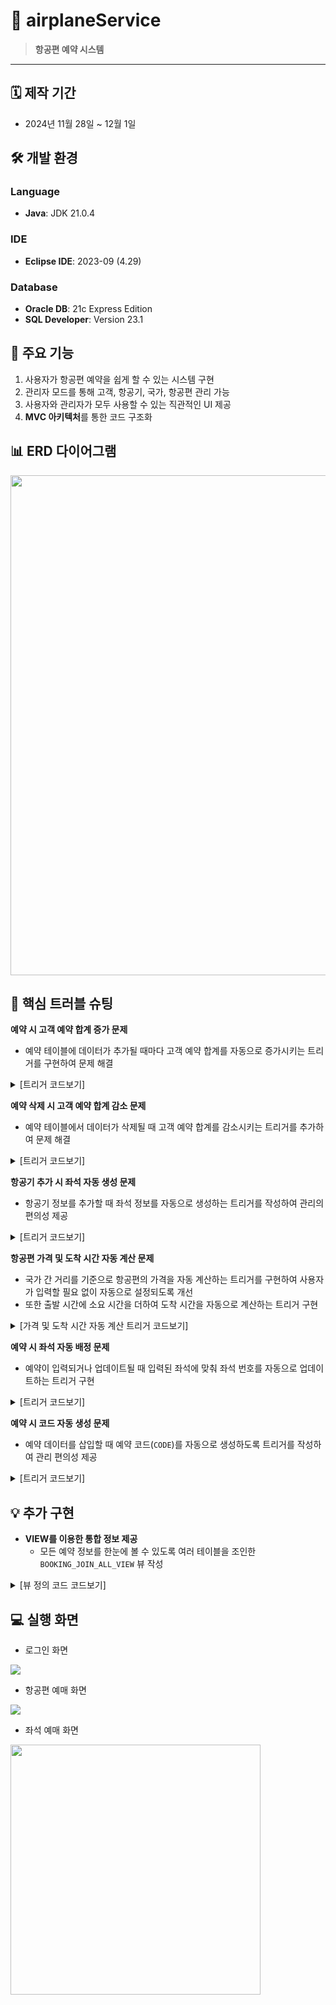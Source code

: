# 🛫 airplaneService
> **항공편 예약 시스템**

---
## 🗓 제작 기간 
- 2024년 11월 28일 ~ 12월 1일


## 🛠 개발 환경
### Language
- **Java**: JDK 21.0.4

### IDE
- **Eclipse IDE**: 2023-09 (4.29)

### Database
- **Oracle DB**: 21c Express Edition
- **SQL Developer**: Version 23.1


## 📌 주요 기능
1. 사용자가 항공편 예약을 쉽게 할 수 있는 시스템 구현
2. 관리자 모드를 통해 고객, 항공기, 국가, 항공편 관리 가능
3. 사용자와 관리자가 모두 사용할 수 있는 직관적인 UI 제공
5. **MVC 아키텍처**를 통한 코드 구조화

## 📊 ERD 다이어그램 
<img src="https://github.com/user-attachments/assets/c1a2dc68-02a6-4353-9421-db430031ae66" width="800"/>


## 🚧 **핵심 트러블 슈팅**

**예약 시 고객 예약 합계 증가 문제**
  - 예약 테이블에 데이터가 추가될 때마다 고객 예약 합계를 자동으로 증가시키는 트리거를 구현하여 문제 해결
<details>
<summary>[트리거 코드보기]</summary>
<div markdown="1">

 ```sql
    CREATE OR REPLACE TRIGGER COUNT_UP_TRG
    AFTER INSERT ON BOOKING
    FOR EACH ROW
    BEGIN
        UPDATE CUSTOMER SET C_COUNT = C_COUNT + 1 WHERE NO = :NEW.CUSTOMER_NO;
    END;
    /
```
</div>
</details>

**예약 삭제 시 고객 예약 합계 감소 문제**
  - 예약 테이블에서 데이터가 삭제될 때 고객 예약 합계를 감소시키는 트리거를 추가하여 문제 해결
<details>
<summary>[트리거 코드보기]</summary>
<div markdown="1">
  
```sql
    CREATE OR REPLACE TRIGGER COUNT_DOWN_TRG
    AFTER DELETE ON BOOKING
    FOR EACH ROW
    BEGIN
        UPDATE CUSTOMER SET C_COUNT = C_COUNT - 1 WHERE NO = :OLD.CUSTOMER_NO;
    END;
    /
```
</div>
</details>

**항공기 추가 시 좌석 자동 생성 문제**
  - 항공기 정보를 추가할 때 좌석 정보를 자동으로 생성하는 트리거를 작성하여 관리의 편의성 제공
<details>
<summary>[트리거 코드보기]</summary>
<div markdown="1">
  
```sql
    CREATE OR REPLACE TRIGGER PLANE_INSERT_TRG
    AFTER INSERT ON PLANE
    FOR EACH ROW
    DECLARE
        X1 NUMBER;
        X2 NUMBER;
    BEGIN
        FOR i IN 0 .. :NEW.ROWX - 1 LOOP
            FOR j IN 1 .. :NEW.COLY LOOP
                X1 := ASCII('A') + TRUNC(i / 26);
                X2 := ASCII('A') + MOD(i, 26);
                INSERT INTO SEATS VALUES (
                    TO_CHAR((SELECT NVL(MAX(NO), 0) + 1 FROM SEATS), 'FM000000'),
                    :NEW.NO,
                    CHR(X1) || CHR(X2),
                    TO_CHAR(j, 'FM00')
                );
            END LOOP;
        END LOOP;
    END;
    /
```
</div>
</details>

**항공편 가격 및 도착 시간 자동 계산 문제**
  - 국가 간 거리를 기준으로 항공편의 가격을 자동 계산하는 트리거를 구현하여 사용자가 입력할 필요 없이 자동으로 설정되도록 개선
  - 또한 출발 시간에 소요 시간을 더하여 도착 시간을 자동으로 계산하는 트리거 구현
<details>
<summary>[가격 및 도착 시간 자동 계산 트리거 코드보기]</summary>
<div markdown="1">
  
```sql
    CREATE OR REPLACE TRIGGER FLIGHT_PRICE_TRG
    BEFORE INSERT ON FLIGHT
    FOR EACH ROW
    DECLARE
        SHOUR NUMBER(4.2);
    BEGIN
        SELECT HOUR INTO SHOUR FROM COUNTRY C WHERE C.NO = :NEW.ARRIVAL_COUNTRY_NO;
        :NEW.PRICE := SHOUR * 150000;
    END;
    /
    
    CREATE OR REPLACE TRIGGER FLIGHT_ARRIVAL_TRG
    BEFORE INSERT ON FLIGHT
    FOR EACH ROW
    DECLARE
        SHOUR NUMBER(4.2);
    BEGIN
        SELECT HOUR INTO SHOUR FROM COUNTRY C WHERE C.NO = :NEW.ARRIVAL_COUNTRY_NO;
        :NEW.ARRIVAL_HOUR := :NEW.DEPARTURE_HOUR + (SHOUR / 24);
    END;
    /
```
</div>
</details>

**예약 시 좌석 자동 배정 문제**
  - 예약이 입력되거나 업데이트될 때 입력된 좌석에 맞춰 좌석 번호를 자동으로 업데이트하는 트리거 구현

<details>
<summary>[트리거 코드보기]</summary>
<div markdown="1">
  
```sql
    CREATE OR REPLACE TRIGGER BOOKING_SEATS_TRG
    BEFORE INSERT OR UPDATE ON BOOKING
    FOR EACH ROW
    DECLARE
        SNO CHAR(6);
    BEGIN
        SELECT NO INTO SNO FROM SEATS 
        WHERE ROWX = SUBSTR(:NEW.SEAT, 1, 2) 
        AND COLY = SUBSTR(:NEW.SEAT, 3) 
        AND PLANE_NO = (SELECT PLANE_NO FROM FLIGHT WHERE NO = :NEW.FLIGHT_NO);
        :NEW.SEATS_NO := SNO;
    END;
    /
```
</div>
</details>

**예약 시 코드 자동 생성 문제**
  - 예약 데이터를 삽입할 때 예약 코드(`CODE`)를 자동으로 생성하도록 트리거를 작성하여 관리 편의성 제공
<details>
<summary>[트리거 코드보기]</summary>
<div markdown="1">
    
```sql
    CREATE OR REPLACE TRIGGER BOOKING_INSERT_TRG
    BEFORE INSERT ON BOOKING
    FOR EACH ROW
    BEGIN
        :NEW.CODE := :NEW.GROUP_NO || '-' || :NEW.CUSTOMER_NO || '-' || :NEW.FLIGHT_NO;
    END;
    /
```
</div>
</details>

## 💡 추가 구현
- **VIEW를 이용한 통합 정보 제공**
  - 모든 예약 정보를 한눈에 볼 수 있도록 여러 테이블을 조인한 `BOOKING_JOIN_ALL_VIEW` 뷰 작성
<details>
<summary>[뷰 정의 코드 코드보기]</summary>
<div markdown="1">
  
```sql
    CREATE OR REPLACE VIEW BOOKING_JOIN_ALL_VIEW AS
    SELECT DISTINCT B.CUSTOMER_NO, GROUP_NO, B.CODE, C.NAME, P.NAME AS PLANE_NAME, DC.NAME AS DEP_COUNTRY, AC.NAME AS ARV_COUNTRY, PRICE, DEPARTURE_HOUR, ARRIVAL_HOUR, SEAT, BOOKING_DATE
    FROM BOOKING B
    JOIN FLIGHT F ON B.FLIGHT_NO = F.NO
    JOIN CUSTOMER C ON B.CUSTOMER_NO = C.NO
    JOIN COUNTRY DC ON DC.NO = F.DEPARTURE_COUNTRY_NO
    JOIN COUNTRY AC ON AC.NO = F.ARRIVAL_COUNTRY_NO
    JOIN PLANE P ON P.NO = F.PLANE_NO;
    /
```
</div>
</details>

## 💻 실행 화면
- 로그인 화면

<img src="https://github.com/user-attachments/assets/99d87d71-5af6-42ce-bcaa-a1c60ea3dfd4"/>

- 항공편 예매 화면

<img src="https://github.com/user-attachments/assets/76340d47-554a-4e86-89e3-40fb56bdbb80"/>

- 좌석 예매 화면

<img src="https://github.com/user-attachments/assets/87358546-06ce-49f8-b123-ecbe04bee601" width="400"/>
